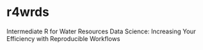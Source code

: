 # r4wrds
Intermediate R for Water Resources Data Science: Increasing Your Efficiency with Reproducible Workflows
